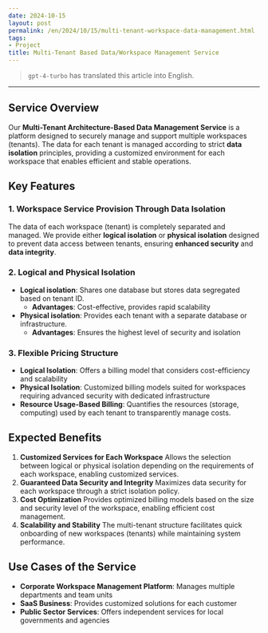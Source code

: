 ```yaml
---
date: 2024-10-15
layout: post
permalink: /en/2024/10/15/multi-tenant-workspace-data-management.html
tags:
- Project
title: Multi-Tenant Based Data/Workspace Management Service
---
```

> `gpt-4-turbo` has translated this article into English.
---

## **Service Overview**

Our **Multi-Tenant Architecture-Based Data Management Service** is a platform designed to securely manage and support multiple workspaces (tenants). The data for each tenant is managed according to strict **data isolation** principles, providing a customized environment for each workspace that enables efficient and stable operations.

## **Key Features**

### 1. **Workspace Service Provision Through Data Isolation**

The data of each workspace (tenant) is completely separated and managed. We provide either **logical isolation** or **physical isolation** designed to prevent data access between tenants, ensuring **enhanced security** and **data integrity**.

### 2. **Logical and Physical Isolation**

- **Logical isolation**: Shares one database but stores data segregated based on tenant ID.
    - **Advantages**: Cost-effective, provides rapid scalability
- **Physical isolation**: Provides each tenant with a separate database or infrastructure.
    - **Advantages**: Ensures the highest level of security and isolation

### 3. **Flexible Pricing Structure**

- **Logical Isolation**: Offers a billing model that considers cost-efficiency and scalability
- **Physical Isolation**: Customized billing models suited for workspaces requiring advanced security with dedicated infrastructure
- **Resource Usage-Based Billing**: Quantifies the resources (storage, computing) used by each tenant to transparently manage costs.

## **Expected Benefits**

1. **Customized Services for Each Workspace**
Allows the selection between logical or physical isolation depending on the requirements of each workspace, enabling customized services.
2. **Guaranteed Data Security and Integrity**
Maximizes data security for each workspace through a strict isolation policy.
3. **Cost Optimization**
Provides optimized billing models based on the size and security level of the workspace, enabling efficient cost management.
4. **Scalability and Stability**
The multi-tenant structure facilitates quick onboarding of new workspaces (tenants) while maintaining system performance.

## **Use Cases of the Service**

- **Corporate Workspace Management Platform**: Manages multiple departments and team units
- **SaaS Business**: Provides customized solutions for each customer
- **Public Sector Services**: Offers independent services for local governments and agencies